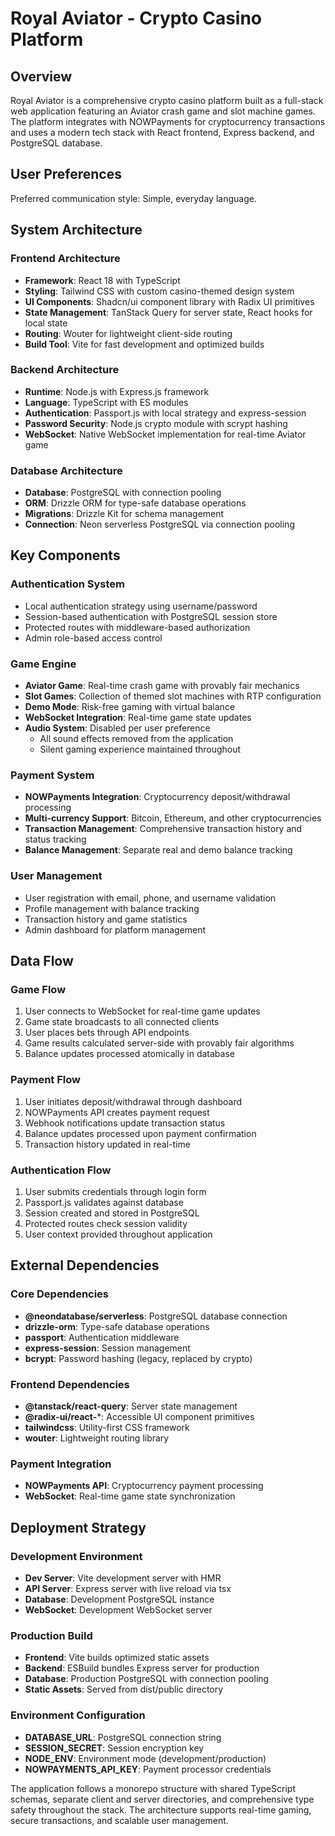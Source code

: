 # Royal Aviator - Crypto Casino Platform

## Overview

Royal Aviator is a comprehensive crypto casino platform built as a full-stack web application featuring an Aviator crash game and slot machine games. The platform integrates with NOWPayments for cryptocurrency transactions and uses a modern tech stack with React frontend, Express backend, and PostgreSQL database.

## User Preferences

Preferred communication style: Simple, everyday language.

## System Architecture

### Frontend Architecture
- **Framework**: React 18 with TypeScript
- **Styling**: Tailwind CSS with custom casino-themed design system
- **UI Components**: Shadcn/ui component library with Radix UI primitives
- **State Management**: TanStack Query for server state, React hooks for local state
- **Routing**: Wouter for lightweight client-side routing
- **Build Tool**: Vite for fast development and optimized builds

### Backend Architecture
- **Runtime**: Node.js with Express.js framework
- **Language**: TypeScript with ES modules
- **Authentication**: Passport.js with local strategy and express-session
- **Password Security**: Node.js crypto module with scrypt hashing
- **WebSocket**: Native WebSocket implementation for real-time Aviator game

### Database Architecture
- **Database**: PostgreSQL with connection pooling
- **ORM**: Drizzle ORM for type-safe database operations
- **Migrations**: Drizzle Kit for schema management
- **Connection**: Neon serverless PostgreSQL via connection pooling

## Key Components

### Authentication System
- Local authentication strategy using username/password
- Session-based authentication with PostgreSQL session store
- Protected routes with middleware-based authorization
- Admin role-based access control

### Game Engine
- **Aviator Game**: Real-time crash game with provably fair mechanics
- **Slot Games**: Collection of themed slot machines with RTP configuration
- **Demo Mode**: Risk-free gaming with virtual balance
- **WebSocket Integration**: Real-time game state updates
- **Audio System**: Disabled per user preference
  - All sound effects removed from the application
  - Silent gaming experience maintained throughout

### Payment System
- **NOWPayments Integration**: Cryptocurrency deposit/withdrawal processing
- **Multi-currency Support**: Bitcoin, Ethereum, and other cryptocurrencies
- **Transaction Management**: Comprehensive transaction history and status tracking
- **Balance Management**: Separate real and demo balance tracking

### User Management
- User registration with email, phone, and username validation
- Profile management with balance tracking
- Transaction history and game statistics
- Admin dashboard for platform management

## Data Flow

### Game Flow
1. User connects to WebSocket for real-time game updates
2. Game state broadcasts to all connected clients
3. User places bets through API endpoints
4. Game results calculated server-side with provably fair algorithms
5. Balance updates processed atomically in database

### Payment Flow
1. User initiates deposit/withdrawal through dashboard
2. NOWPayments API creates payment request
3. Webhook notifications update transaction status
4. Balance updates processed upon payment confirmation
5. Transaction history updated in real-time

### Authentication Flow
1. User submits credentials through login form
2. Passport.js validates against database
3. Session created and stored in PostgreSQL
4. Protected routes check session validity
5. User context provided throughout application

## External Dependencies

### Core Dependencies
- **@neondatabase/serverless**: PostgreSQL database connection
- **drizzle-orm**: Type-safe database operations
- **passport**: Authentication middleware
- **express-session**: Session management
- **bcrypt**: Password hashing (legacy, replaced by crypto)

### Frontend Dependencies
- **@tanstack/react-query**: Server state management
- **@radix-ui/react-***: Accessible UI component primitives
- **tailwindcss**: Utility-first CSS framework
- **wouter**: Lightweight routing library

### Payment Integration
- **NOWPayments API**: Cryptocurrency payment processing
- **WebSocket**: Real-time game state synchronization

## Deployment Strategy

### Development Environment
- **Dev Server**: Vite development server with HMR
- **API Server**: Express server with live reload via tsx
- **Database**: Development PostgreSQL instance
- **WebSocket**: Development WebSocket server

### Production Build
- **Frontend**: Vite builds optimized static assets
- **Backend**: ESBuild bundles Express server for production
- **Database**: Production PostgreSQL with connection pooling
- **Static Assets**: Served from dist/public directory

### Environment Configuration
- **DATABASE_URL**: PostgreSQL connection string
- **SESSION_SECRET**: Session encryption key
- **NODE_ENV**: Environment mode (development/production)
- **NOWPAYMENTS_API_KEY**: Payment processor credentials

The application follows a monorepo structure with shared TypeScript schemas, separate client and server directories, and comprehensive type safety throughout the stack. The architecture supports real-time gaming, secure transactions, and scalable user management.